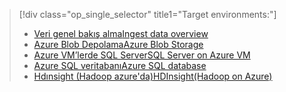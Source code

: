 > [!div class="op_single_selector" title1="Target environments:"]
> * [<span data-ttu-id="aaf6a-101">Veri genel bakış alma</span><span class="sxs-lookup"><span data-stu-id="aaf6a-101">Ingest data overview</span></span>](../articles/machine-learning/machine-learning-data-science-ingest-data.md)
> * [<span data-ttu-id="aaf6a-102">Azure Blob Depolama</span><span class="sxs-lookup"><span data-stu-id="aaf6a-102">Azure Blob Storage</span></span>](../articles/machine-learning/machine-learning-data-science-move-azure-blob.md)
> * [<span data-ttu-id="aaf6a-103">Azure VM’lerde SQL Server</span><span class="sxs-lookup"><span data-stu-id="aaf6a-103">SQL Server on Azure VM</span></span>](../articles/machine-learning/machine-learning-data-science-move-sql-server-virtual-machine.md)
> * [<span data-ttu-id="aaf6a-104">Azure SQL veritabanı</span><span class="sxs-lookup"><span data-stu-id="aaf6a-104">Azure SQL database</span></span>](../articles/machine-learning/machine-learning-data-science-move-sql-azure.md)
> * [<span data-ttu-id="aaf6a-105">Hdınsight (Hadoop azure'da)</span><span class="sxs-lookup"><span data-stu-id="aaf6a-105">HDInsight(Hadoop on Azure)</span></span>](../articles/machine-learning/machine-learning-data-science-move-hive-tables.md)
> 
> 

